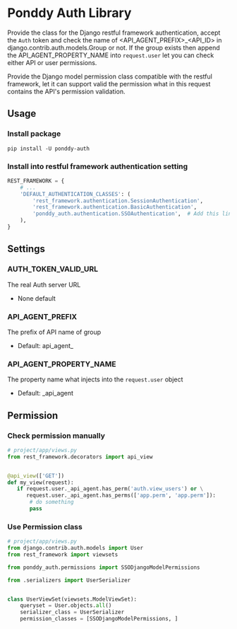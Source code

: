 # Ponddy Auth Library
Provide the class for the Django restful framework authentication, accept the `Auth` token and check the name of <API_AGENT_PREFIX>_<API_ID> in django.contrib.auth.models.Group or not.
If the group exists then append the API_AGENT_PROPERTY_NAME into `request.user` let you can check either API or user permissions.

Provide the Django model permission class compatible with the restful framework, let it can support valid the permission what in this request contains the API's permission validation.

## Usage
### Install package
```shell-script
pip install -U ponddy-auth
```

### Install into restful framework authentication setting
```python
REST_FRAMEWORK = {
    # ...
    'DEFAULT_AUTHENTICATION_CLASSES': (
        'rest_framework.authentication.SessionAuthentication',
        'rest_framework.authentication.BasicAuthentication',
        'ponddy_auth.authentication.SSOAuthentication',  # Add this line
    ),
}
```

## Settings
### AUTH_TOKEN_VALID_URL
The real Auth server URL
 - None default
### API_AGENT_PREFIX
The prefix of API name of group
 - Default: api_agent_
### API_AGENT_PROPERTY_NAME
The property name what injects into the `request.user` object
 - Default: _api_agent

## Permission
### Check permission manually
```python
# project/app/views.py
from rest_framework.decorators import api_view


@api_view(['GET'])
def my_view(request):
   if request.user._api_agent.has_perm('auth.view_users') or \
      request.user._api_agent.has_perms(['app.perm', 'app.perm']):
       # do something
       pass
```

### Use Permission class
```python
# project/app/views.py
from django.contrib.auth.models import User
from rest_framework import viewsets

from ponddy_auth.permissions import SSODjangoModelPermissions

from .serializers import UserSerializer


class UserViewSet(viewsets.ModelViewSet):
    queryset = User.objects.all()
    serializer_class = UserSerializer
    permission_classes = [SSODjangoModelPermissions, ]
 ```
